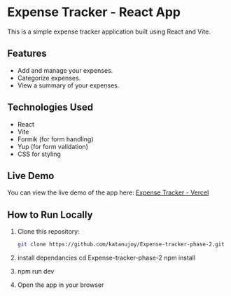 # Expense Tracker - React App

This is a simple expense tracker application built using React and Vite.

## Features
- Add and manage your expenses.
- Categorize expenses.
- View a summary of your expenses.

## Technologies Used
- React
- Vite
- Formik (for form handling)
- Yup (for form validation)
- CSS for styling

## Live Demo
You can view the live demo of the app here: [Expense Tracker - Vercel](https://expense-tracker-phase-2-cru9.vercel.app/)

## How to Run Locally

1. Clone this repository:
   ```bash
   git clone https://github.com/katanujoy/Expense-tracker-phase-2.git

2. install dependancies
   cd Expense-tracker-phase-2
   npm install

3. npm run dev

4. Open the app in your browser
